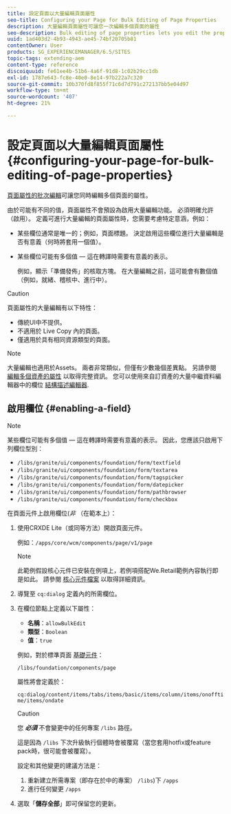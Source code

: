 ```yaml
---
title: 設定頁面以大量編輯頁面屬性
seo-title: Configuring your Page for Bulk Editing of Page Properties
description: 大量編輯頁面屬性可讓您一次編輯多個頁面的屬性
seo-description: Bulk editing of page properties lets you edit the properties of multiple pages at once
uuid: 1ad403d2-4b93-4943-ae45-74bf20705b81
contentOwner: User
products: SG_EXPERIENCEMANAGER/6.5/SITES
topic-tags: extending-aem
content-type: reference
discoiquuid: fe61ee4b-51b6-4a6f-91d8-1c02b29cc1db
exl-id: 1787e643-fc8e-40e0-8e14-97b222a7c320
source-git-commit: 10b370fd8f855f71c6d7d791c272137bb5e04d97
workflow-type: tm+mt
source-wordcount: '407'
ht-degree: 21%

---
```


# 設定頁面以大量編輯頁面屬性 {#configuring-your-page-for-bulk-editing-of-page-properties}

[頁面屬性的批次編輯](/help/sites-authoring/editing-page-properties.md#from-the-sites-console-multiple-pages)可讓您同時編輯多個頁面的屬性。

由於可能有不同的值，頁面屬性不會預設為啟用大量編輯功能。 必須明確允許（啟用）。 定義可進行大量編輯的頁面屬性時，您需要考慮特定意涵，例如：

* 某些欄位通常是唯一的；例如，頁面標題。 決定啟用這些欄位進行大量編輯是否有意義（何時將套用一個值）。
* 某些欄位可能有多個值 — 這在轉譯時需要有意義的表示。

  例如，顯示「準備發佈」的核取方塊。 在大量編輯之前，這可能會有數個值（例如，就緒、稽核中、進行中）。

>[!CAUTION]
>
>頁面屬性的大量編輯有以下特性：
>
>* 傳統UI中不提供。
>* 不適用於 Live Copy 內的頁面。
>* 僅適用於具有相同資源類型的頁面。
>

>[!NOTE]
>
>大量編輯也適用於Assets。 兩者非常類似，但僅有少數幾個差異點。 另請參閱 [編輯多個資產的屬性](/help/assets/metadata.md) 以取得完整資訊。 您可以使用來自訂資產的大量中繼資料編輯器中的欄位 [結構描述編輯器](/help/assets/metadata-schemas.md).

## 啟用欄位 {#enabling-a-field}

>[!NOTE]
>
>某些欄位可能有多個值 — 這在轉譯時需要有意義的表示。 因此，您應該只啟用下列欄位型別：
>
>* `/libs/granite/ui/components/foundation/form/textfield`
>* `/libs/granite/ui/components/foundation/form/textarea`
>* `/libs/granite/ui/components/foundation/form/tagspicker`
>* `/libs/granite/ui/components/foundation/form/datepicker`
>* `/libs/granite/ui/components/foundation/form/pathbrowser`
>* `/libs/granite/ui/components/foundation/form/checkbox`
>

在頁面元件上啟用欄位(*非* （在範本上）：

1. 使用CRXDE Lite（或同等方法）開啟頁面元件。

   例如：`/apps/core/wcm/components/page/v1/page`

   >[!NOTE]
   >
   >此範例假設核心元件已安裝在例項上，若例項搭配We.Retail範例內容執行即是如此。 請參閱 [核心元件檔案](https://experienceleague.adobe.com/docs/experience-manager-core-components/using/introduction.html) 以取得詳細資訊。

1. 導覽至 `cq:dialog` 定義內的所需欄位。
1. 在欄位節點上定義以下屬性：

   * **名稱**：`allowBulkEdit`
   * **類型**：`Boolean`
   * **值**：`true`

   例如，對於標準頁面 [基礎元件](/help/sites-authoring/default-components-foundation.md)：

   `/libs/foundation/components/page`

   屬性將會定義於：

   `cq:dialog/content/items/tabs/items/basic/items/column/items/onofftime/items/ondate`

   >[!CAUTION]
   >
   >您 ***必須*** 不會變更中的任何專案 `/libs` 路徑。
   >
   >這是因為 `/libs` 下次升級執行個體時會被覆寫（當您套用hotfix或feature pack時，很可能會被覆寫）。
   >
   >設定和其他變更的建議方法是：
   >
   >    1. 重新建立所需專案（即存在於中的專案） `/libs`)下 `/apps`
   >    1. 進行任何變更 `/apps`

1. 選取「**儲存全部**」即可保留您的更新。
